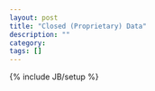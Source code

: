 ```yaml
---
layout: post
title: "Closed (Proprietary) Data"
description: ""
category: 
tags: []
---
```

{% include JB/setup %}
